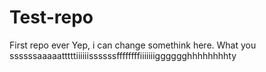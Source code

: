 # Test-repo
First repo ever 
Yep, i can change somethink here. What you ssssssaaaaatttttiiiiiissssssffffffffiiiiiiigggggghhhhhhhhty

